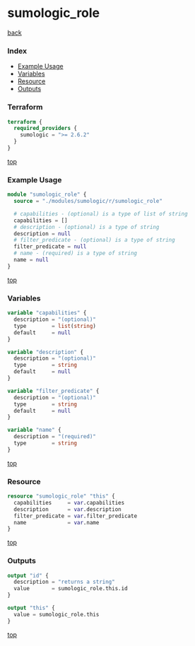 # sumologic_role

[back](../sumologic.md)

### Index

- [Example Usage](#example-usage)
- [Variables](#variables)
- [Resource](#resource)
- [Outputs](#outputs)

### Terraform

```terraform
terraform {
  required_providers {
    sumologic = ">= 2.6.2"
  }
}
```

[top](#index)

### Example Usage

```terraform
module "sumologic_role" {
  source = "./modules/sumologic/r/sumologic_role"

  # capabilities - (optional) is a type of list of string
  capabilities = []
  # description - (optional) is a type of string
  description = null
  # filter_predicate - (optional) is a type of string
  filter_predicate = null
  # name - (required) is a type of string
  name = null
}
```

[top](#index)

### Variables

```terraform
variable "capabilities" {
  description = "(optional)"
  type        = list(string)
  default     = null
}

variable "description" {
  description = "(optional)"
  type        = string
  default     = null
}

variable "filter_predicate" {
  description = "(optional)"
  type        = string
  default     = null
}

variable "name" {
  description = "(required)"
  type        = string
}
```

[top](#index)

### Resource

```terraform
resource "sumologic_role" "this" {
  capabilities     = var.capabilities
  description      = var.description
  filter_predicate = var.filter_predicate
  name             = var.name
}
```

[top](#index)

### Outputs

```terraform
output "id" {
  description = "returns a string"
  value       = sumologic_role.this.id
}

output "this" {
  value = sumologic_role.this
}
```

[top](#index)